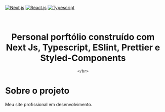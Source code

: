 [![Next.js](https://img.shields.io/badge/NextJs-blue)](https://nextjs.org/)
[![React.js](https://img.shields.io/badge/-ReactJs-blue)](https://pt-br.reactjs.org/)
[![Typescript](https://img.shields.io/badge/-Typescript-blue)](https://www.typescriptlang.org/)

<!--LOGO-->
<br/>
<div align="center">
    <h1 color="#ffff" >Personal porftólio construído com Next Js, Typescript, ESlint, Prettier e Styled-Components</h1>

    </br>
</div>

<!-- ABOUT THE PROJECT -->

# <strong>Sobre o projeto</strong>

Meu site profissional em desenvolvimento.











